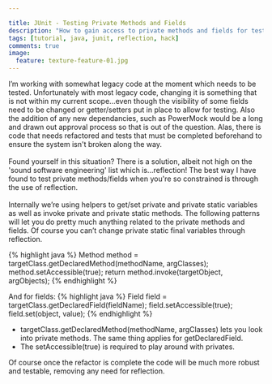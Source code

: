 ```yaml
---

title: JUnit - Testing Private Methods and Fields
description: "How to gain access to private methods and fields for testing legacy code...."
tags: [tutorial, java, junit, reflection, hack]
comments: true
image:
  feature: texture-feature-01.jpg
---
```


I’m working with somewhat legacy code at the moment which needs to be tested. Unfortunately with most legacy code, changing it is something that is not within my current scope...even though the visibility of some fields need to be changed or getter/setters put in place to allow for testing. Also the addition of any new dependancies, such as PowerMock would be a long and drawn out approval process so that is out of the question. Alas, there is code that needs refactored and tests that must be completed beforehand to ensure the system isn't broken along the way.<br><br>
Found yourself in this situation? There is a solution, albeit not high on the 'sound software engineering' list which is...reflection! The best way I have found to test private methods/fields when you're so constrained is through the use of reflection.<br><br>
Internally we’re using helpers to get/set private and private static variables as well as invoke private and private static methods. The following patterns will let you do pretty much anything related to the private methods and fields. Of course you can’t change private static final variables through reflection.

{% highlight java %}
Method method = targetClass.getDeclaredMethod(methodName, argClasses);
method.setAccessible(true);
return method.invoke(targetObject, argObjects);
{% endhighlight %}

And for fields:
{% highlight java %}
Field field = targetClass.getDeclaredField(fieldName);
field.setAccessible(true);
field.set(object, value);
{% endhighlight %}

* targetClass.getDeclaredMethod(methodName, argClasses) lets you look into private methods. The same thing applies for getDeclaredField.
* The setAccessible(true) is required to play around with privates.

Of course once the refactor is complete the code will be much more robust and testable, removing any need for reflection.
